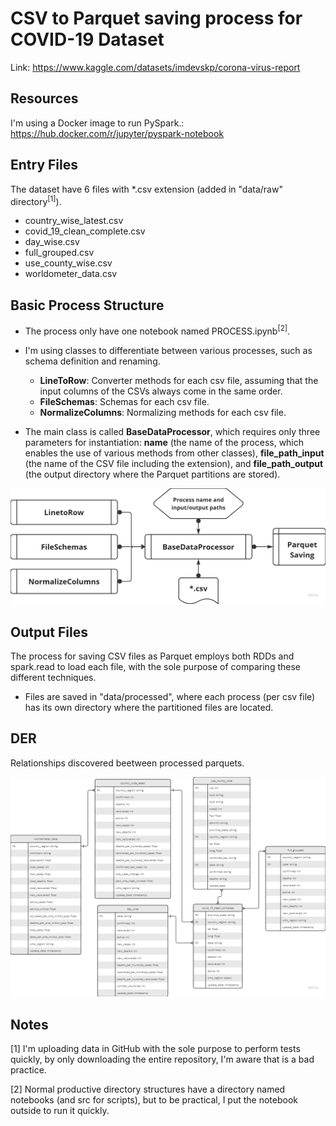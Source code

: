 # CSV to Parquet saving process for COVID-19 Dataset
Link: https://www.kaggle.com/datasets/imdevskp/corona-virus-report

## Resources
I'm using a Docker image to run PySpark.: https://hub.docker.com/r/jupyter/pyspark-notebook

## Entry Files
The dataset have 6 files with \*.csv extension (added in "data/raw" directory<sup>[1]</sup>).
- country_wise_latest.csv
- covid_19_clean_complete.csv
- day_wise.csv
- full_grouped.csv
- use_county_wise.csv
- worldometer_data.csv

## Basic Process Structure
- The process only have one notebook named PROCESS.ipynb<sup>[2]</sup>.
- I'm using classes to differentiate between various processes, such as schema definition and renaming.
    - **LineToRow**: Converter methods for each csv file, assuming that the input columns of the CSVs always come in the same order.
    - **FileSchemas**: Schemas for each csv file.
    - **NormalizeColumns**: Normalizing methods for each csv file.

- The main class is called **BaseDataProcessor**, which requires only three parameters for instantiation: **name** (the name of the process, which enables the use of various methods from other classes), **file_path_input** (the name of the CSV file including the extension), and **file_path_output** (the output directory where the Parquet partitions are stored).

![Classes/Inputs/Outputs Diagram](/images/structure.png)

## Output Files
The process for saving CSV files as Parquet employs both RDDs and spark.read to load each file, with the sole purpose of comparing these different techniques.

- Files are saved in "data/processed", where each process (per csv file) has its own directory where the partitioned files are located.

## DER
Relationships discovered beetween processed parquets.

![DER for output parquets](/images/der.png)

## Notes
[1] I'm uploading data in GitHub with the sole purpose to perform tests quickly, by only downloading the entire repository, I'm aware that is a bad practice. 

[2] Normal productive directory structures have a directory named notebooks (and src for scripts), but to be practical, I put the notebook outside to run it quickly.


